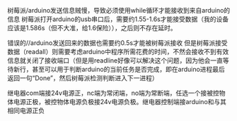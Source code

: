 树莓派/arduino发送信息贼慢，导致必须使用while循环才能接收到来自arduino的信息
树莓派打开arduino的usb串口后，需要约1.55-1.6s才能接受数据（我的设备应该是1.586s（但不大准，给1.6保险）），之后则不存在延时。

错误的//arduino发送回来的数据也需要约0.5s才能被树莓派接收
但是树莓派接受数据（readall）则需要考虑arduino中程序所需花费的时间，不然会接收不到有效信息就关闭了接收端口（但是用readline好像可以解决这个问题，因为他会一直等待新行，甚至可以用于判断arduino的当前任务是否完成，即在arduino进程最后返回一句“Done”，然后树莓派检测判断进入下一进程）

继电器com端接24v电源正，nc端为常闭端，no端为常断端，任选一个接被控物体电源正极，被控物体电源负极接24v电源负极。继电器控制端接arduino和与其相同电源正负
